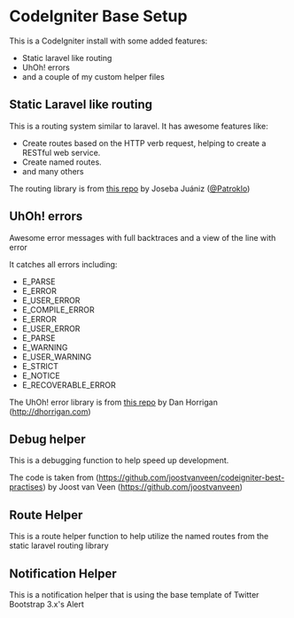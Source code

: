# CodeIgniter Base Setup

This is a CodeIgniter install with some added features:
- Static laravel like routing
- UhOh! errors
- and a couple of my custom helper files

## Static Laravel like routing

This is a routing system similar to laravel. It has awesome features like:
- Create routes based on the HTTP verb request, helping to create a RESTful web service.
- Create named routes.
- and many others

The routing library is from [this repo](https://github.com/Patroklo/codeigniter-static-laravel-routes) by Joseba Juániz ([@Patroklo](http://twitter.com/Patroklo))

## UhOh! errors

Awesome error messages with full backtraces and a view of the line with error

It catches all errors including:

* E_PARSE
* E_ERROR
* E_USER_ERROR
* E_COMPILE_ERROR
* E_ERROR
* E_USER_ERROR
* E_PARSE
* E_WARNING
* E_USER_WARNING
* E_STRICT
* E_NOTICE
* E_RECOVERABLE_ERROR

The UhOh! error library is from [this repo](https://github.com/dhrrgn/codeigniter-uhoh) by Dan Horrigan (http://dhorrigan.com)

## Debug helper

This is a debugging function to help speed up development.

The code is taken from (https://github.com/joostvanveen/codeigniter-best-practises) by Joost van Veen (https://github.com/joostvanveen)

## Route Helper

This is a route helper function to help utilize the named routes from the static laravel routing library

## Notification Helper

This is a notification helper that is using the base template of Twitter Bootstrap 3.x's Alert
